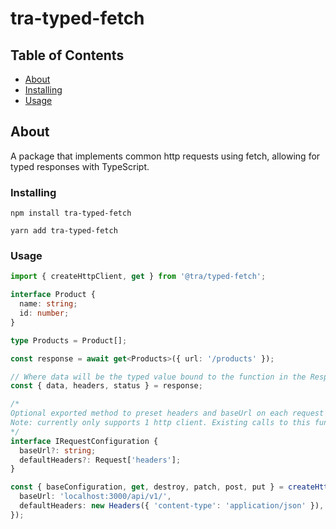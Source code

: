 # tra-typed-fetch

## Table of Contents

- [About](#about)
- [Installing](#installing)
- [Usage](#installing)

## About <a name = "about"></a>

A package that implements common http requests using fetch, allowing for typed responses with TypeScript.

### Installing <a name = "installing"></a>

`npm install tra-typed-fetch`

`yarn add tra-typed-fetch`

### Usage <a name = "usage"></a>

```ts
import { createHttpClient, get } from '@tra/typed-fetch';

interface Product {
  name: string;
  id: number;
}

type Products = Product[];

const response = await get<Products>({ url: '/products' });

// Where data will be the typed value bound to the function in the Response
const { data, headers, status } = response;

/* 
Optional exported method to preset headers and baseUrl on each request
Note: currently only supports 1 http client. Existing calls to this function will return cached http client if exists.
*/
interface IRequestConfiguration {
  baseUrl?: string;
  defaultHeaders?: Request['headers'];
}

const { baseConfiguration, get, destroy, patch, post, put } = createHttpClient({
  baseUrl: 'localhost:3000/api/v1/',
  defaultHeaders: new Headers({ 'content-type': 'application/json' }),
});
```
